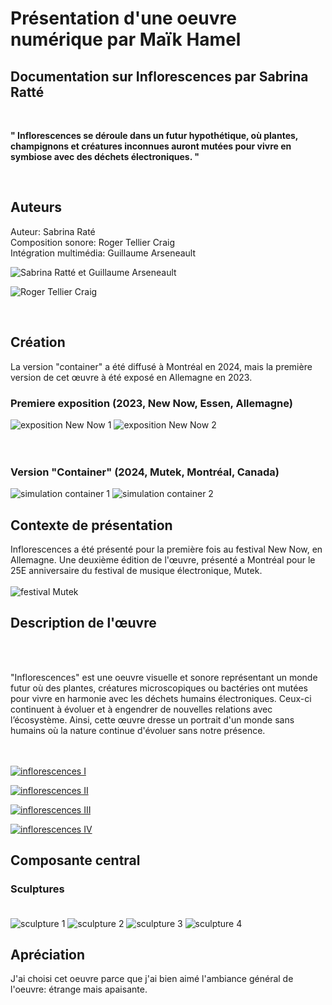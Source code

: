 




# Présentation d'une oeuvre numérique par Maïk Hamel



## Documentation sur Inflorescences par Sabrina Ratté


</br>

**" Inflorescences se déroule dans un futur hypothétique, où plantes, champignons et créatures inconnues auront mutées pour vivre en symbiose avec des déchets électroniques. "** 

</br>


## Auteurs

Auteur: Sabrina Raté </br>
Composition sonore: Roger Tellier Craig </br>
Intégration multimédia: Guillaume Arseneault </br>


![Sabrina Ratté et Guillaume Arseneault](https://github.com/user-attachments/assets/04d679a2-3284-4a76-9763-c72797a5e1bb)

![Roger Tellier Craig](https://github.com/user-attachments/assets/192584fd-b7ae-414c-bdac-0f1285818093)



</br>



## Création

La version "container" a été diffusé à Montréal en 2024, mais la première version de cet œuvre à été exposé en Allemagne en 2023. 

### Premiere exposition (2023, New Now, Essen, Allemagne) </br>
![exposition New Now 1](https://_inflorescence.gitlab.io/mutek2024/annexes/venues/media/Zollverein_3.jpeg)
![exposition New Now 2](https://_inflorescence.gitlab.io/mutek2024/annexes/venues/media/Zollverein_2.jpeg)
</br>
</br>
</br>
### Version "Container" (2024, Mutek, Montréal, Canada)
![simulation container 1](https://_inflorescence.gitlab.io/mutek2024/simulation/Sabrina_Ratt%C3%A9_simulation_20240627_1.jpg)
![simulation container 2](https://_inflorescence.gitlab.io/mutek2024/simulation/Sabrina_Ratt%C3%A9_simulation_20240627_3.jpg)




## Contexte de présentation


Inflorescences a été présenté pour la première fois au festival New Now, en Allemagne. Une deuxième édition de l'œuvre, présenté a Montréal pour le 25E anniversaire du festival de musique électronique, Mutek. </br> </br>
![festival Mutek](https://medias.mutek.org/montreal/_1200x630_crop_center-center_82_none/ThumbnailORG.png?mtime=1710174308)





## Description de l'œuvre

</br></br>

"Inflorescences" est une oeuvre visuelle et sonore représentant un monde futur où des plantes, créatures microscopiques ou bactéries ont mutées pour vivre en harmonie avec les déchets humains électroniques. Ceux-ci continuent à évoluer et à engendrer de nouvelles relations avec l’écosystème. Ainsi, cette œuvre dresse un portrait d'un monde sans humains où la nature continue d'évoluer sans notre présence. </br></br></br>

[![inflorescences I](https://github.com/user-attachments/assets/48c740b9-fe92-4b04-8749-5798e763c75f)](https://vimeo.com/828618807)

[![inflorescences II](https://github.com/user-attachments/assets/e323f575-3b1f-4e02-9a92-c162983372ee)](https://vimeo.com/828623846)


[![inflorescences III](https://github.com/user-attachments/assets/e1161727-0736-426d-85a4-b9ab67192b28)](https://vimeo.com/828629317)


[![inflorescences IV](https://github.com/user-attachments/assets/93fa72d8-78e8-411e-96a2-5bade7cb3313)](https://vimeo.com/833466964)



## Composante central

### Sculptures </br> </br>
![sculpture 1](https://_inflorescence.gitlab.io/mutek2024/annexes/venues/media/sculpture_1_crt_television.jpeg)
![sculpture 2](https://_inflorescence.gitlab.io/mutek2024/annexes/venues/media/sculpture_2_amplifier.jpeg)
![sculpture 3](https://_inflorescence.gitlab.io/mutek2024/annexes/venues/media/sculpture_3_computer.jpeg)
![sculpture 4](https://_inflorescence.gitlab.io/mutek2024/annexes/venues/media/sculpture_4_vcr.jpeg)

## Apréciation

J'ai choisi cet oeuvre parce que j'ai bien aimé l'ambiance général de l'oeuvre: étrange mais apaisante.



